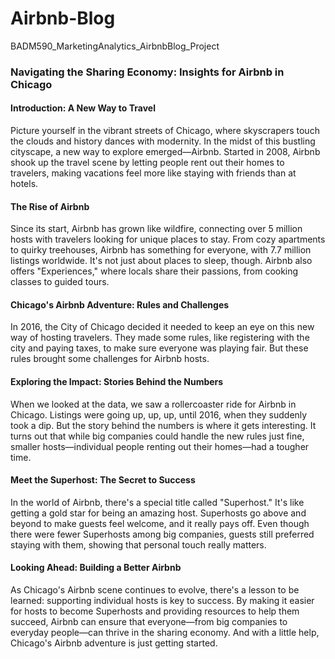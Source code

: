# Airbnb-Blog
BADM590_MarketingAnalytics_AirbnbBlog_Project

### Navigating the Sharing Economy: Insights for Airbnb in Chicago

#### Introduction: A New Way to Travel
Picture yourself in the vibrant streets of Chicago, where skyscrapers touch the clouds and history dances with modernity. In the midst of this bustling cityscape, a new way to explore emerged—Airbnb. Started in 2008, Airbnb shook up the travel scene by letting people rent out their homes to travelers, making vacations feel more like staying with friends than at hotels.

#### The Rise of Airbnb
Since its start, Airbnb has grown like wildfire, connecting over 5 million hosts with travelers looking for unique places to stay. From cozy apartments to quirky treehouses, Airbnb has something for everyone, with 7.7 million listings worldwide. It's not just about places to sleep, though. Airbnb also offers "Experiences," where locals share their passions, from cooking classes to guided tours.

#### Chicago's Airbnb Adventure: Rules and Challenges
In 2016, the City of Chicago decided it needed to keep an eye on this new way of hosting travelers. They made some rules, like registering with the city and paying taxes, to make sure everyone was playing fair. But these rules brought some challenges for Airbnb hosts.

#### Exploring the Impact: Stories Behind the Numbers
When we looked at the data, we saw a rollercoaster ride for Airbnb in Chicago. Listings were going up, up, up, until 2016, when they suddenly took a dip. But the story behind the numbers is where it gets interesting. It turns out that while big companies could handle the new rules just fine, smaller hosts—individual people renting out their homes—had a tougher time.

#### Meet the Superhost: The Secret to Success
In the world of Airbnb, there's a special title called "Superhost." It's like getting a gold star for being an amazing host. Superhosts go above and beyond to make guests feel welcome, and it really pays off. Even though there were fewer Superhosts among big companies, guests still preferred staying with them, showing that personal touch really matters.

#### Looking Ahead: Building a Better Airbnb
As Chicago's Airbnb scene continues to evolve, there's a lesson to be learned: supporting individual hosts is key to success. By making it easier for hosts to become Superhosts and providing resources to help them succeed, Airbnb can ensure that everyone—from big companies to everyday people—can thrive in the sharing economy. And with a little help, Chicago's Airbnb adventure is just getting started.
